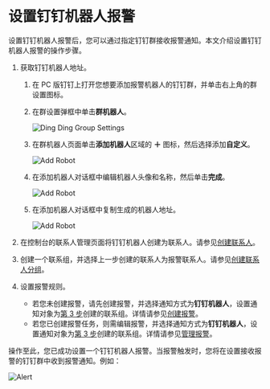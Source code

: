 # 设置钉钉机器人报警

设置钉钉机器人报警后，您可以通过指定钉钉群接收报警通知。本文介绍设置钉钉机器人报警的操作步骤。

1.  获取钉钉机器人地址。
    1.  在 PC 版钉钉上打开您想要添加报警机器人的钉钉群，并单击右上角的群设置图标。
    2.  在群设置弹框中单击**群机器人**。

        ![Ding Ding Group Settings](https://static-aliyun-doc.oss-accelerate.aliyuncs.com/assets/img/zh-CN/6557559951/p43301.png)

    3.  在群机器人页面单击**添加机器人**区域的 **＋** 图标，然后选择添加**自定义**。

        ![Add Robot](https://static-aliyun-doc.oss-accelerate.aliyuncs.com/assets/img/zh-CN/6557559951/p43302.png)

    4.  在添加机器人对话框中编辑机器人头像和名称，然后单击**完成**。

        ![Add Robot](https://static-aliyun-doc.oss-accelerate.aliyuncs.com/assets/img/zh-CN/2437736061/p43303.png)

    5.  在添加机器人对话框中复制生成的机器人地址。

        ![Add Robot](https://static-aliyun-doc.oss-accelerate.aliyuncs.com/assets/img/zh-CN/6557559951/p43304.png)

2.  在控制台的联系人管理页面将钉钉机器人创建为联系人。请参见[创建联系人](/intl.zh-CN/大盘和报警/创建联系人.md)。
3.  创建一个联系组，并选择上一步创建的联系人为报警联系人。请参见[创建联系人分组](/intl.zh-CN/大盘和报警/创建联系人分组.md)。
4.  设置报警规则。
    -   若您未创建报警，请先创建报警，并选择通知方式为**钉钉机器人**，设置通知对象为[第 3 步](#step3)创建的联系组。详情请参见[创建报警](/intl.zh-CN/大盘和报警/创建报警.md)。
    -   若您已创建报警任务，则需编辑报警，并选择通知方式为**钉钉机器人**，设置通知对象为[第 3 步](#step3)创建的联系组。详情请参见[管理报警](/intl.zh-CN/大盘和报警/管理报警.md)。

操作至此，您已成功设置一个钉钉机器人报警。当报警触发时，您将在设置接收报警的钉钉群中收到报警通知。例如：

![Alert](https://static-aliyun-doc.oss-accelerate.aliyuncs.com/assets/img/zh-CN/6557559951/p43305.png)

